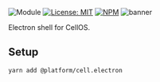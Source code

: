 ![Module](https://img.shields.io/badge/%40platform-cell.electron-%23EA4E7E.svg)
[![License: MIT](https://img.shields.io/badge/license-MIT-blue.svg)](https://opensource.org/licenses/MIT)
[![NPM](https://img.shields.io/npm/v/@platform/cell.electron.svg?colorB=blue&style=flat)](https://www.npmjs.com/package/@platform/cell.electron)
![banner](https://user-images.githubusercontent.com/185555/74685429-69334980-5233-11ea-9dfb-c51cbb577d69.png)

Electron shell for CellOS.

## Setup

    yarn add @platform/cell.electron
